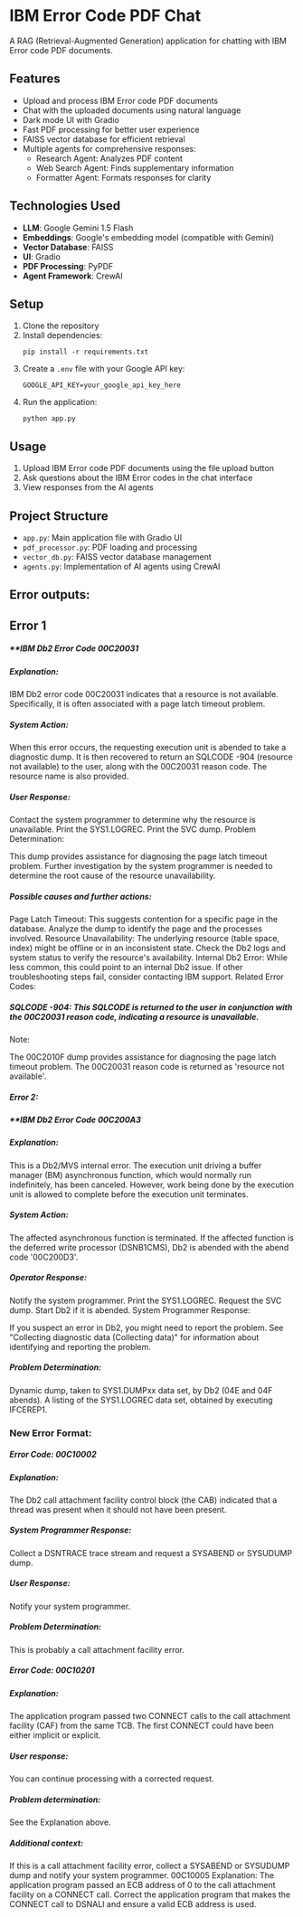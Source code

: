# IBM Error Code PDF Chat

A RAG (Retrieval-Augmented Generation) application for chatting with IBM Error code PDF documents.

## Features

- Upload and process IBM Error code PDF documents
- Chat with the uploaded documents using natural language
- Dark mode UI with Gradio
- Fast PDF processing for better user experience
- FAISS vector database for efficient retrieval
- Multiple agents for comprehensive responses:
  - Research Agent: Analyzes PDF content
  - Web Search Agent: Finds supplementary information
  - Formatter Agent: Formats responses for clarity

## Technologies Used

- **LLM**: Google Gemini 1.5 Flash
- **Embeddings**: Google's embedding model (compatible with Gemini)
- **Vector Database**: FAISS
- **UI**: Gradio
- **PDF Processing**: PyPDF
- **Agent Framework**: CrewAI

## Setup

1. Clone the repository
2. Install dependencies:
   ```
   pip install -r requirements.txt
   ```
3. Create a `.env` file with your Google API key:
   ```
   GOOGLE_API_KEY=your_google_api_key_here
   ```
4. Run the application:
   ```
   python app.py
   ```

## Usage

1. Upload IBM Error code PDF documents using the file upload button
2. Ask questions about the IBM Error codes in the chat interface
3. View responses from the AI agents

## Project Structure

- `app.py`: Main application file with Gradio UI
- `pdf_processor.py`: PDF loading and processing
- `vector_db.py`: FAISS vector database management
- `agents.py`: Implementation of AI agents using CrewAI

##  Error outputs:

##  Error 1
#####  **IBM Db2 Error Code 00C20031

#####  Explanation:

IBM Db2 error code 00C20031 indicates that a resource is not available. Specifically, it is often associated with a page latch timeout problem.

#####  System Action:

When this error occurs, the requesting execution unit is abended to take a diagnostic dump. It is then recovered to return an SQLCODE -904 (resource not available) to the user, along with the 00C20031 reason code. The resource name is also provided.

#####  User Response:

Contact the system programmer to determine why the resource is unavailable.
Print the SYS1.LOGREC.
Print the SVC dump.
Problem Determination:

This dump provides assistance for diagnosing the page latch timeout problem. Further investigation by the system programmer is needed to determine the root cause of the resource unavailability.

#####  Possible causes and further actions:

Page Latch Timeout: This suggests contention for a specific page in the database. Analyze the dump to identify the page and the processes involved.
Resource Unavailability: The underlying resource (table space, index) might be offline or in an inconsistent state. Check the Db2 logs and system status to verify the resource's availability.
Internal Db2 Error: While less common, this could point to an internal Db2 issue. If other troubleshooting steps fail, consider contacting IBM support.
Related Error Codes:

#####  SQLCODE -904: This SQLCODE is returned to the user in conjunction with the 00C20031 reason code, indicating a resource is unavailable.
Note:

The 00C2010F dump provides assistance for diagnosing the page latch timeout problem. The 00C20031 reason code is returned as 'resource not available'.

#####  Error 2:

#####  **IBM Db2 Error Code 00C200A3
#####  Explanation:

This is a Db2/MVS internal error. The execution unit driving a buffer manager (BM) asynchronous function, which would normally run indefinitely, has been canceled. However, work being done by the execution unit is allowed to complete before the execution unit terminates.

#####  System Action:

The affected asynchronous function is terminated. If the affected function is the deferred write processor (DSNB1CMS), Db2 is abended with the abend code '00C200D3'.

##### Operator Response:

Notify the system programmer.
Print the SYS1.LOGREC.
Request the SVC dump.
Start Db2 if it is abended.
System Programmer Response:

If you suspect an error in Db2, you might need to report the problem. See "Collecting diagnostic data (Collecting data)" for information about identifying and reporting the problem.

#####  Problem Determination:

Dynamic dump, taken to SYS1.DUMPxx data set, by Db2 (04E and 04F abends).
A listing of the SYS1.LOGREC data set, obtained by executing IFCEREP1.


### New Error Format:


##### Error Code: 00C10002


##### Explanation:
The Db2 call attachment facility control block (the CAB) indicated that a thread was present when it should not have been present.


##### System Programmer Response:
Collect a DSNTRACE trace stream and request a SYSABEND or SYSUDUMP dump.


##### User Response:
Notify your system programmer.


##### Problem Determination:
This is probably a call attachment facility error. 

##### Error Code: 00C10201

##### Explanation: 
The application program passed two CONNECT calls to the call attachment facility (CAF) from the same TCB. The first CONNECT could have been either implicit or explicit.

##### User response:
You can continue processing with a corrected request.

##### Problem determination:
See the Explanation above.

##### Additional context:

If this is a call attachment facility error, collect a SYSABEND or SYSUDUMP dump and notify your system programmer.
00C10005 Explanation: The application program passed an ECB address of 0 to the call attachment facility on a CONNECT call. Correct the application program that makes the CONNECT call to DSNALI and ensure a valid ECB address is used.